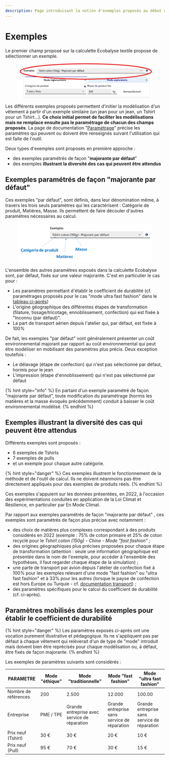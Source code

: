 ```yaml
---
description: Page introduisant la notion d'exemples proposés au début du simulateur
---
```


# Exemples

Le premier champ proposé sur la calculette Ecobalyse textile propose de sélectionner un exemple.

<figure><img src="../.gitbook/assets/image (1) (1).png" alt=""><figcaption></figcaption></figure>

Les différents exemples proposés permettent d'initier la modélisation d'un vêtement à partir d'un exemple similaire (un jean pour un jean, un Tshirt pour un Tshirt...). **Ce choix initial permet de faciliter les modélisations mais ne remplace ensuite pas le paramétrage de chacun des champs proposés**. La page de documentation "[Paramétrage](https://fabrique-numerique.gitbook.io/ecobalyse/textile/parametrage)" précise les paramètres qui peuvent ou doivent être renseignés suivant l'utilisation qui est faite de l'outil.

Deux types d'exemples sont proposés en première approche :

* des exemples paramétrés de façon "**majorante par défaut**"
* des exemples **illustrant la diversité des cas qui peuvent être attendus**

## Exemples paramétrés de façon "majorante par défaut"

Ces exemples "par défaut", sont définis, dans leur dénomination même, à travers les trois seuls paramètres qui les caractérisent : Catégorie de produit, Matières, Masse. Ils permettent de faire découler d'autres paramètres nécessaires au calcul.

<figure><img src="../.gitbook/assets/image (296).png" alt=""><figcaption></figcaption></figure>

L'ensemble des autres paramètres exposés dans la calculette Ecobalyse sont, par défaut, fixés sur une valeur majorante. C'est en particulier le cas pour :

* Les paramètres permettant d'établir le coefficient de durabilité (cf. paramétrages proposés pour le cas "mode ultra fast fashion" dans le [tableau ci-après](exemples.md#parametres-mobilises-dans-les-exemples-pour-etablir-le-coefficient-de-durabilite))
* L'origine géographique des différentes étapes de transformation (filature, tissage/tricotage, ennoblissement, confection) qui est fixée à "Inconnu (par défaut)".
* La part de transport aérien depuis l'atelier qui, par défaut, est fixée à 100%

De fait, les exemples "par défaut" vont généralement présenter un coût environnemental majorant par rapport au coût environnemental qui peut être modéliser en mobilisant des paramètres plus précis. Deux exception toutefois :

* Le délavage (étape de confection) qui n'est pas sélectionné par défaut, hormis pour le jean
* L'impression (étape d'ennoblissement) qui n'est pas sélectionné par défaut

{% hint style="info" %}
En partant d'un exemple paramétré de façon "majorante par défaut", toute modification du paramétrage (hormis les matières et la masse évoqués précédemment) conduit à baisser le coût environnemental modélisé.
{% endhint %}

## Exemples **illustrant la diversité des cas qui peuvent être attendus**

Différents exemples sont proposés :

* 6 exemples de Tshirts
* 7 exemples de pulls
* et un exemple pour chaque autre catégorie.

{% hint style="danger" %}
Ces exemples illustrent le fonctionnement de la méthode et de l'outil de calcul. Ils ne doivent néanmoins pas être directement appliqués pour des exemples de produits réels.
{% endhint %}

Ces exemples s'appuient sur les données présentées, en 2022, à l'occasion des expérimentations conduites en application de la Loi Climat et Résilience, en particulier par En Mode Climat.

Par rapport aux exemples paramétrés de façon "majorante par défaut" , ces exemples sont paramétrés de façon plus précise avec notamment :

* des choix de matières plus complexes correspondant à des produits considérés en 2022 (exemple : 75% de coton primaire et 25% de coton recyclé pour le _Tshirt coton (150g) - Chine - Mode "fast fashion" ;_
* des origines géographiques plus précises proposées pour chaque étape de transformation (attention : seule une information géographique est présentée dans le nom de l'exemple, pour accéder à l'ensemble des hypothèses, il faut regarder chaque étape de la simulation) ;
* une parte de transport par avion depuis l'atelier de confection fixé à 100% pour les exemples relevant d'une mode "fast fashion" ou "ultra fast fashion" et à 33% pour les autres (lorsque le payse de confection est hors Europe ou Turquie - cf. [documentation transport](https://fabrique-numerique.gitbook.io/ecobalyse/textile/cycle-de-vie-des-produits-textiles/transport)) ;
* des paramètres spécifiques pour le calcul du coefficient de durabilité (cf. ci-après).

## Paramètres mobilisés dans les exemples pour établir le coefficient de durabilité

{% hint style="danger" %}
Les paramètres exposés ci-après ont une vocation purement illustrative et pédagogique. Ils ne s'appliquent pas par défaut à chaque vêtement qui relèverait d'un de type de "mode" introduit mais doivent bien être reprécisés pour chaque modélisation ou, à défaut, être fixés de façon majorante.
{% endhint %}

Les exemples de paramètres suivants sont considérés :

| PARAMETRE            | Mode "éthique" | Mode "traditionnelle"                        | Mode "fast fashion"                          | Mode "ultra fast fashion"                    |
| -------------------- | -------------- | -------------------------------------------- | -------------------------------------------- | -------------------------------------------- |
| Nombre de références | 200            | 2.500                                        | 12.000                                       | 100.00                                       |
| Entreprise           | PME / TPE      | Grande entreprise avec service de réparation | Grande entreprise sans service de réparation | Grande entreprise sans service de réparation |
| Prix neuf (Tshirt)   | 30 €           | 30 €                                         | 20 €                                         | 10 €                                         |
| Prix neuf (Pull)     | 95 €           | 70 €                                         | 30 €                                         | 15 €                                         |
